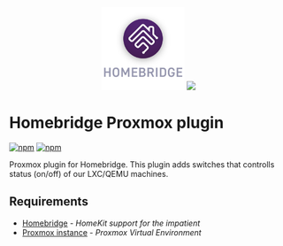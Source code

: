 
<p align="center">

<img src="https://github.com/homebridge/branding/raw/master/logos/homebridge-wordmark-logo-vertical.png" width="150">
<img src="https://www.proxmox.com/images/proxmox/Proxmox-logo.png">


</p>


# Homebridge Proxmox plugin

[![npm](https://img.shields.io/npm/v/homebridge-proxmox.svg)](https://www.npmjs.com/package/homebridge-proxmox)
[![npm](https://img.shields.io/npm/dt/homebridge-proxmox.svg)](https://www.npmjs.com/package/homebridge-proxmox)

Proxmox plugin for Homebridge. This plugin adds switches that controlls status (on/off) of our LXC/QEMU machines.

## Requirements

- [Homebridge](https://github.com/homebridge/homebridge) - _HomeKit support for the impatient_
- [Proxmox instance](https://www.proxmox.com/en/) - _Proxmox Virtual Environment_